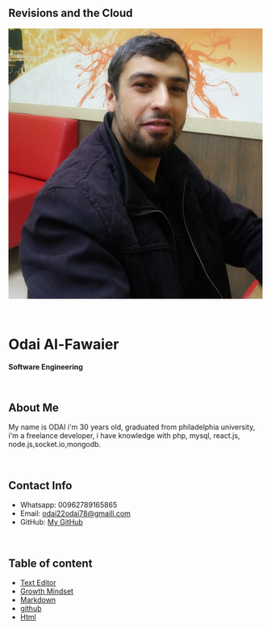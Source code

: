 ## Revisions and the Cloud

![img](assesst/myphoto.jpg)

<br/>

# Odai Al-Fawaier

**Software Engineering**


<br/>

## About Me

My name is ODAI i'm 30 years old, graduated from philadelphia university, i'm a freelance developer, i have knowledge with php, mysql, react.js, node.js,socket.io,mongodb.

<br/>

## Contact Info

* Whatsapp: 00962789165865
* Email: odai22odai78@gmaill.com
* GitHub: [My GitHub](https://github.com/odai1990)

<br/>

## Table of content


* [Text Editor](Read_lab01.md) 
* [Growth Mindset](Lab_02a.md) 
* [Markdown](Read_02a.md) 
* [github](Read_02b.md) 
* [Html](Read_03.md) 

<!-- * Read: lab 01 | [read](Read_lab01.md) |
* Lab: 02a | [lab](Lab_02a.md) |
* Read: 02a | [read](Read_02a.md) |
* Read: 02b | [read](Read_02b.md) |
* Read: 03 | [read](Read_03.md) | -->



